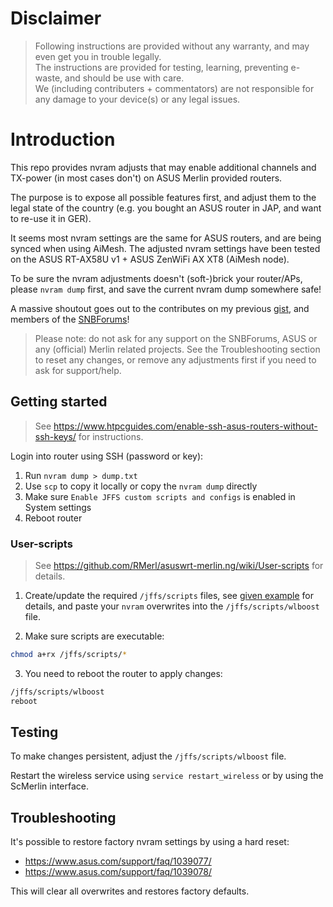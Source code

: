 # Disclaimer

> Following instructions are provided without any warranty, and may even get you in trouble legally.<br>
> The instructions are provided for testing, learning, preventing e-waste, and should be use with care.<br>
> We (including contributers + commentators) are not responsible for any damage to your device(s) or any legal issues.

# Introduction

This repo provides nvram adjusts that may enable additional channels and TX-power (in most cases don't) on ASUS Merlin provided routers.

The purpose is to expose all possible features first, and adjust them to the legal state of the country (e.g. you bought an ASUS router in JAP, and want to re-use it in GER).

It seems most nvram settings are the same for ASUS routers, and are being synced when using AiMesh.
The adjusted nvram settings have been tested on the ASUS RT-AX58U v1 + ASUS ZenWiFi AX XT8 (AiMesh node).

To be sure the nvram adjustments doesn't (soft-)brick your router/APs, please `nvram dump` first, and save the current nvram dump somewhere safe!

A massive shoutout goes out to the contributes on my previous [gist](https://gist.github.com/francoism90/3dede7973354d067c41bff5e54203fe9/), and members of the [SNBForums](https://www.snbforums.com/)!

> Please note: do not ask for any support on the SNBForums, ASUS or any (official) Merlin related projects. See the Troubleshooting section to reset any changes, or remove any adjustments first if you need to ask for support/help.

## Getting started

> See https://www.htpcguides.com/enable-ssh-asus-routers-without-ssh-keys/ for instructions.

Login into router using SSH (password or key):

1. Run `nvram dump > dump.txt`
2. Use `scp` to copy it locally or copy the `nvram dump` directly
3. Make sure `Enable JFFS custom scripts and configs` is enabled in System settings
4. Reboot router

### User-scripts

> See https://github.com/RMerl/asuswrt-merlin.ng/wiki/User-scripts for details.

1. Create/update the required `/jffs/scripts` files, see [given example](https://github.com/francoism90/asus-router/tree/main/jffs/scripts) for details, and paste your `nvram` overwrites into the `/jffs/scripts/wlboost` file.

2. Make sure scripts are executable:

```bash
chmod a+rx /jffs/scripts/*
```

3. You need to reboot the router to apply changes:

```sh
/jffs/scripts/wlboost
reboot
```

## Testing

To make changes persistent, adjust the `/jffs/scripts/wlboost` file.

Restart the wireless service using `service restart_wireless` or by using the ScMerlin interface.

## Troubleshooting

It's possible to restore factory nvram settings by using a hard reset:
- https://www.asus.com/support/faq/1039077/
- https://www.asus.com/support/faq/1039078/

This will clear all overwrites and restores factory defaults.
